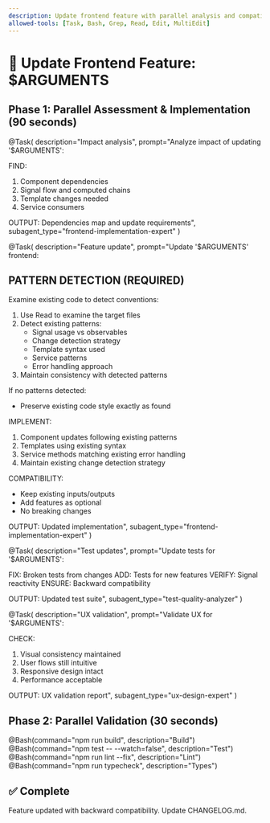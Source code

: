 ```yaml
---
description: Update frontend feature with parallel analysis and compatibility
allowed-tools: [Task, Bash, Grep, Read, Edit, MultiEdit]
---
```


# 🔄 Update Frontend Feature: $ARGUMENTS

## Phase 1: Parallel Assessment & Implementation (90 seconds)

@Task(
  description="Impact analysis",
  prompt="Analyze impact of updating '$ARGUMENTS':
  
  FIND:
  1. Component dependencies
  2. Signal flow and computed chains
  3. Template changes needed
  4. Service consumers
  
  OUTPUT: Dependencies map and update requirements",
  subagent_type="frontend-implementation-expert"
)

@Task(
  description="Feature update",
  prompt="Update '$ARGUMENTS' frontend:

  ## PATTERN DETECTION (REQUIRED)

  Examine existing code to detect conventions:

  1. Use Read to examine the target files
  2. Detect existing patterns:
     - Signal usage vs observables
     - Change detection strategy
     - Template syntax used
     - Service patterns
     - Error handling approach
  3. Maintain consistency with detected patterns

  If no patterns detected:
  - Preserve existing code style exactly as found

  IMPLEMENT:
  1. Component updates following existing patterns
  2. Templates using existing syntax
  3. Service methods matching existing error handling
  4. Maintain existing change detection strategy

  COMPATIBILITY:
  - Keep existing inputs/outputs
  - Add features as optional
  - No breaking changes

  OUTPUT: Updated implementation",
  subagent_type="frontend-implementation-expert"
)

@Task(
  description="Test updates",
  prompt="Update tests for '$ARGUMENTS':
  
  FIX: Broken tests from changes
  ADD: Tests for new features
  VERIFY: Signal reactivity
  ENSURE: Backward compatibility
  
  OUTPUT: Updated test suite",
  subagent_type="test-quality-analyzer"
)

@Task(
  description="UX validation",
  prompt="Validate UX for '$ARGUMENTS':
  
  CHECK:
  1. Visual consistency maintained
  2. User flows still intuitive
  3. Responsive design intact
  4. Performance acceptable
  
  OUTPUT: UX validation report",
  subagent_type="ux-design-expert"
)

## Phase 2: Parallel Validation (30 seconds)

@Bash(command="npm run build", description="Build")
@Bash(command="npm test -- --watch=false", description="Test")
@Bash(command="npm run lint --fix", description="Lint")
@Bash(command="npm run typecheck", description="Types")

## ✅ Complete
Feature updated with backward compatibility. Update CHANGELOG.md.